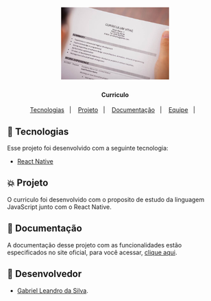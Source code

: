 <h1 align="center">
    <img alt="Curriculo" class="img-responsive" src="src/assests/cv-curriculum-vitae-20130810-014.jpg" width="50%"/>
</h1>

<h4 align="center">
  Curriculo
</h4>

<p align="center">
  <a href="#rocket-tecnologias">Tecnologias</a>&nbsp;&nbsp;&nbsp;|&nbsp;&nbsp;&nbsp;
  <a href="#collision-projeto">Projeto</a>&nbsp;&nbsp;&nbsp;|&nbsp;&nbsp;&nbsp;
  <a href="#book-documentação">Documentação</a>&nbsp;&nbsp;&nbsp;|&nbsp;&nbsp;&nbsp;
  <a href="#muscle-equipe">Equipe</a>&nbsp;&nbsp;&nbsp;|&nbsp;&nbsp;&nbsp;
</p>

## :rocket: Tecnologias

Esse projeto foi desenvolvido com a seguinte tecnologia:

- [React Native](https://facebook.github.io/react-native/)

## :collision: Projeto

O curriculo foi desenvolvido com o proposito de estudo da linguagem JavaScript junto com o React Native. 

## :book: Documentação

A documentação desse projeto com as funcionalidades estão especificados no site oficial, para você acessar, [clique aqui](http://www.reactnative.com/).

## :muscle: Desenvolvedor

- [Gabriel Leandro da Silva](https://github.com/GabrielLeandroSilva).

